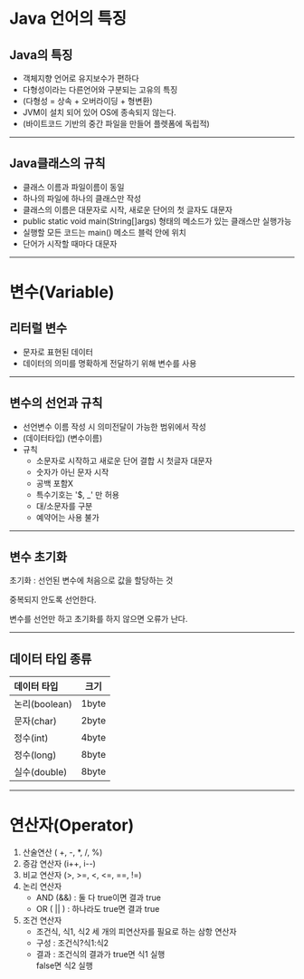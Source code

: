 # Java 언어의 특징

## Java의 특징

-   객체지향 언어로 유지보수가 편하다
-   다형성이라는 다른언어와 구분되는 고유의 특징
-   (다형성 = 상속 + 오버라이딩 + 형변환)
-   JVM이 설치 되어 있어 OS에 종속되지 않는다.
-   (바이트코드 기반의 중간 파일을 만들어 플렛폼에 독립적)

***

## Java클래스의 규칙

-   클래스 이름과 파일이름이 동일
-   하나의 파일에 하나의 클래스만 작성
-   클래스의 이름은 대문자로 시작, 새로운 단어의 첫 글자도 대문자
-   public static void main(String\[\]args) 형태의 메소드가 있는 클래스만 실행가능
-   실행할 모든 코드는 main() 메소드 블럭 안에 위치
-   단어가 시작할 때마다 대문자

***

# 변수(Variable)

## 리터럴 변수

-   문자로 표현된 데이터
-   데이터의 의미를 명확하게 전달하기 위해 변수를 사용

***

## 변수의 선언과 규칙

-   선언변수 이름 작성 시 의미전달이 가능한 범위에서 작성
-   (데이터타입) (변수이름)
-   규칙
    -   소문자로 시작하고 새로운 단어 결합 시 첫글자 대문자
    -   숫자가 아닌 문자 시작
    -   공백 포함X
    -   특수기호는 '$, \_' 만 허용
    -   대/소문자를 구분
    -   예약어는 사용 불가

***

## 변수 초기화

초기화 : 선언된 변수에 처음으로 값을 할당하는 것

중복되지 안도록 선언한다.

변수를 선언만 하고 초기화를 하지 않으면 오류가 난다.

***

## 데이터 타입 종류

| **데이터 타입** | **크기** |
| :-- | --- |
| 논리(boolean) | 1byte |
| 문자(char) | 2byte |
| 정수(int) | 4byte |
| 정수(long) | 8byte |
| 실수(double) | 8byte |

***

# 연산자(Operator)

1.  산술연산 ( +, -, \*, /, %)
2.  증감 연산자 (i++, i--)
3.  비교 연산자 (>, >=, <, <=, ==, !=)
4.  논리 연산자
    -   AND (&&) : 둘 다 true이면 결과 true
    -   OR ( || ) : 하나라도 true면 결과 true
5.  조건 연산자
    -   조건식, 식1, 식2 세 개의 피연산자를 필요로 하는 삼항 연산자
    -   구성 : 조건식?식1:식2
    -   결과 : 조건식의 결과가 true면 식1 실행  
        false면 식2 실행
